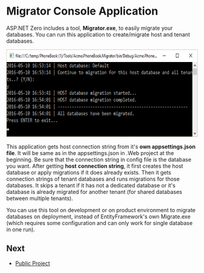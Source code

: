 # Migrator Console Application

ASP.NET Zero includes a tool, **Migrator.exe**, to easily migrate your databases. You can run this application to create/migrate host and tenant databases.

<img src="images/database-migrator.png" alt="Database Migrator" class="img-thumbnail" width="659" height="230" />

This application gets host connection string from it's **own appsettings.json file**. It will be same as in the appsettings.json in .Web project at the beginning. Be sure that the connection string in config file is the database you want. After getting **host** **connection string**, it first creates the host database or apply
migrations if it does already exists. Then it gets connection strings of tenant databases and runs migrations for those databases. It skips a tenant if it has not a dedicated database or it's database is already
migrated for another tenant (for shared databases between multiple tenants).

You can use this tool on development or on product environment to migrate databases on deployment, instead of EntityFramework's own Migrate.exe (which requires some configuration and can only work for
single database in one run).

## Next

- [Public Project](Public-Website)
